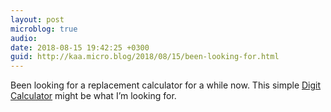 ```yaml
---
layout: post
microblog: true
audio: 
date: 2018-08-15 19:42:25 +0300
guid: http://kaa.micro.blog/2018/08/15/been-looking-for.html
---
```

Been looking for a replacement calculator for a while now. This simple [Digit Calculator](https://www.kickstarter.com/projects/142504465/digit-calculator-your-first-retro-mechanical-calcu/description) might be what I’m looking for.
